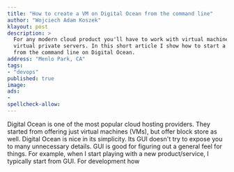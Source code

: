 ```yaml
---
title: "How to create a VM on Digital Ocean from the command line"
author: "Wojciech Adam Koszek"
klayout: post
description: >
  For any modern cloud product you'll have to work with virtual machines and
  virtual private servers. In this short article I show how to start a VM
  from the command line on Digital Ocean.
address: "Menlo Park, CA"
tags:
- "devops"
published: true
image: 
ads:
-
spellcheck-allow:
---
```


Digital Ocean is one of the most popular cloud hosting providers.
They started from offering just virtual machines (VMs), but offer block
store as well.
Digital Ocean is nice in its simplicity. Its GUI doesn't try to expose you
to many unnecessary details.
GUI is good for figuring out a general feel for things. For example, when
I start playing with a new product/service, I typically start from GUI. For
development how
